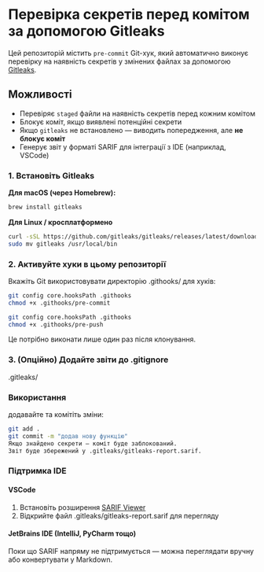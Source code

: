 # Перевірка секретів перед комітом за допомогою Gitleaks

Цей репозиторій містить `pre-commit` Git-хук, який автоматично виконує перевірку на наявність секретів у змінених файлах за допомогою [Gitleaks](https://github.com/gitleaks/gitleaks).

## Можливості

- Перевіряє `staged` файли на наявність секретів перед кожним комітом
- Блокує коміт, якщо виявлені потенційні секрети
- Якщо `gitleaks` не встановлено — виводить попередження, але **не блокує коміт**
- Генерує звіт у форматі SARIF для інтеграції з IDE (наприклад, VSCode)

### 1. Встановіть Gitleaks

**Для macOS (через Homebrew):**
```bash
brew install gitleaks
```
**Для Linux / кросплатформено**
```bash
curl -sSL https://github.com/gitleaks/gitleaks/releases/latest/download/gitleaks_$(uname -s)_$(uname -m).tar.gz | tar -xz
sudo mv gitleaks /usr/local/bin
```

### 2. Активуйте хуки в цьому репозиторії
   Вкажіть Git використовувати директорію .githooks/ для хуків:
 ```bash
git config core.hooksPath .githooks
chmod +x .githooks/pre-commit

git config core.hooksPath .githooks
chmod +x .githooks/pre-push
```  
 Це потрібно виконати лише один раз після клонування.

### 3. (Опційно) Додайте звіти до .gitignore
   .gitleaks/


### Використання
додавайте та комітіть зміни:
```bash
git add .
git commit -m "додав нову функцію"
Якщо знайдено секрети — коміт буде заблокований.
Звіт буде збережений у .gitleaks/gitleaks-report.sarif.
```
### Підтримка IDE

#### VSCode
1. Встановіть розширення [SARIF Viewer](https://marketplace.visualstudio.com/items?itemName=MS-SarifVSCode.sarif-viewer) 
2. Відкрийте файл .gitleaks/gitleaks-report.sarif для перегляду

#### JetBrains IDE (IntelliJ, PyCharm тощо)
Поки що SARIF напряму не підтримується — можна переглядати вручну або 
конвертувати у Markdown.

